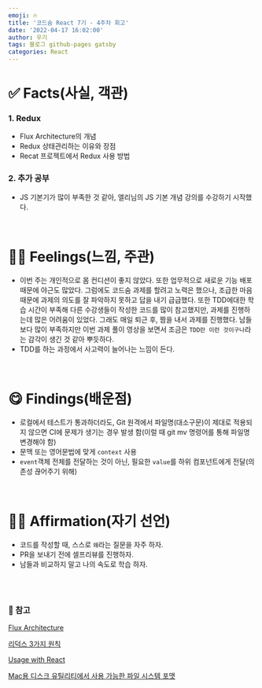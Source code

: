 ```yaml
---
emoji: 🔥
title: '코드숨 React 7기 - 4주차 회고'
date: '2022-04-17 16:02:00'
author: 우기
tags: 블로그 github-pages gatsby
categories: React
---
```


# ✅ Facts(사실, 객관)

### 1. Redux 

- Flux Architecture의 개념
- Redux 상태관리하는 이유와 장점
- Recat 프로젝트에서 Redux 사용 방법

### 2. 추가 공부

- JS 기본기가 많이 부족한 것 같아, 엘리님의 JS 기본 개념 강의를 수강하기 시작했다.

<br>

# 🙋‍♂️ Feelings(느낌, 주관)

- 이번 주는 개인적으로 몸 컨디션이 좋지 않았다. 또한 업무적으로 새로운 기능 배포 때문에 야근도 많았다. 그럼에도 코드숨 과제를 할려고 노력은 했으나, 조급한 마음때문에 과제의 의도를 잘 파악하지 못하고 답을 내기 급급했다. 또한 TDD에대한 학습 시간이 부족해 다른 수강생들이 작성한 코드를 많이 참고했지만, 과제를 진행하는데 많은 어려움이 있었다. 그래도 매일 퇴근 후, 짬을 내서 과제를 진행했다. 남들보다 많이 부족하지만 이번 과제 풀이 영상을 보면서 조금은 `TDD란 이런 것이구나`라는 감각이 생긴 것 같아 뿌듯하다.
- TDD를 하는 과정에서 사고력이 늘어나는 느낌이 든다.


<br>

# 😋 Findings(배운점)
- 로컬에서 테스트가 통과하더라도, Git 원격에서 파일명(대소구문)이 제대로 적용되지 않으면 CI에 문제가 생기는 경우 발생 함(이럴 때 git mv 명령어를 통해 파일명 변경해야 함)
- 문맥 또는 영어문법에 맞게 `context` 사용
- `event`객체 전체를 전달하는 것이 아닌, 필요한 `value`를 하위 컴포넌트에게 전달(의존성 끊어주기 위해)


<br>

# 👨‍💻 Affirmation(자기 선언)
- 코드를 작성할 때, 스스로 `왜`라는 질문을 자주 하자.
- PR을 보내기 전에 셀프리뷰를 진행하자.
- 남들과 비교하지 말고 나의 속도로 학습 하자.


<br>
<br>

### 📕 참고
[Flux Architecture](https://haruair.github.io/flux/docs/overview.html)

[리덕스 3가지 원칙](https://redux.js.org/understanding/thinking-in-redux/three-principles)

[Usage with React](https://redux.js.org/tutorials/fundamentals/part-5-ui-react)

[Mac용 디스크 유틸리티에서 사용 가능한 파일 시스템 포맷
](https://support.apple.com/ko-kr/guide/disk-utility/dsku19ed921c/mac)


```toc

```
